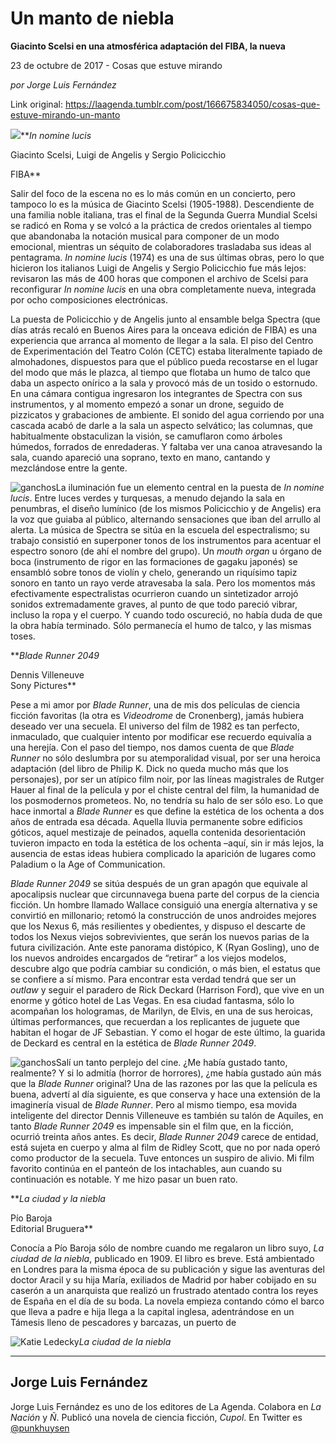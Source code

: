 # Un manto de niebla

**Giacinto Scelsi en una atmosférica adaptación del FIBA, la nueva**

23 de octubre de 2017 - Cosas que estuve mirando

_por Jorge Luis Fernández_

Link original: https://laagenda.tumblr.com/post/166675834050/cosas-que-estuve-mirando-un-manto

![](https://64.media.tumblr.com/8dcc8217d5ee2ecc7521a91898e277ca/tumblr_inline_pk05t38nIw1t6q87u_500.jpg)***In nomine lucis*  

Giacinto Scelsi, Luigi de Angelis y Sergio Policicchio  

FIBA**

Salir del foco de la escena no es lo más común en un concierto, pero tampoco lo es la música de Giacinto Scelsi (1905-1988). Descendiente de una familia noble italiana, tras el final de la Segunda Guerra Mundial Scelsi se radicó en Roma y se volcó a la práctica de credos orientales al tiempo que abandonaba la notación musical para componer de un modo emocional, mientras un séquito de colaboradores trasladaba sus ideas al pentagrama. *In nomine lucis* (1974) es una de sus últimas obras, pero lo que hicieron los italianos Luigi de Angelis y Sergio Policicchio fue más lejos: revisaron las más de 400 horas que componen el archivo de Scelsi para reconfigurar *In nomine lucis* en una obra completamente nueva, integrada por ocho composiciones electrónicas. 

La puesta de Policicchio y de Angelis junto al ensamble belga Spectra (que días atrás recaló en Buenos Aires para la onceava edición de FIBA) es una experiencia que arranca al momento de llegar a la sala. El piso del Centro de Experimentación del Teatro Colón (CETC) estaba literalmente tapiado de almohadones, dispuestos para que el público pueda recostarse en el lugar del modo que más le plazca, al tiempo que flotaba un humo de talco que daba un aspecto onírico a la sala y provocó más de un tosido o estornudo. En una cámara contigua ingresaron los integrantes de Spectra con sus instrumentos, y al momento empezó a sonar un drone, seguido de pizzicatos y grabaciones de ambiente. El sonido del agua corriendo por una cascada acabó de darle a la sala un aspecto selvático; las columnas, que habitualmente obstaculizan la visión, se camuflaron como árboles húmedos, forrados de enredaderas. Y faltaba ver una canoa atravesando la sala, cuando apareció una soprano, texto en mano, cantando y mezclándose entre la gente. 

![ganchos](https://64.media.tumblr.com/8dcc8217d5ee2ecc7521a91898e277ca/tumblr_inline_pk05t38nIw1t6q87u_500.jpg)La iluminación fue un elemento central en la puesta de *In nomine lucis*. Entre luces verdes y turquesas, a menudo dejando la sala en penumbras, el diseño lumínico (de los mismos Policicchio y de Angelis) era la voz que guiaba al público, alternando sensaciones que iban del arrullo al alerta. La música de Spectra se sitúa en la escuela del espectralismo; su trabajo consistió en superponer tonos de los instrumentos para acentuar el espectro sonoro (de ahí el nombre del grupo). Un *mouth organ* u órgano de boca (instrumento de rigor en las formaciones de gagaku japonés) se ensambló sobre tonos de violín y chelo, generando un riquísimo tapiz sonoro en tanto un rayo verde atravesaba la sala. Pero los momentos más efectivamente espectralistas ocurrieron cuando un sintetizador arrojó sonidos extremadamente graves, al punto de que todo pareció vibrar, incluso la ropa y el cuerpo. Y cuando todo oscureció, no había duda de que la obra había terminado. Sólo permanecía el humo de talco, y las mismas toses. 

  
***Blade Runner 2049*  

Dennis Villeneuve  
Sony Pictures**

Pese a mi amor por *Blade Runner*, una de mis dos películas de ciencia ficción favoritas (la otra es *Videodrome* de Cronenberg), jamás hubiera deseado ver una secuela. El universo del film de 1982 es tan perfecto, inmaculado, que cualquier intento por modificar ese recuerdo equivalía a una herejía. Con el paso del tiempo, nos damos cuenta de que *Blade Runner* no sólo deslumbra por su atemporalidad visual, por ser una heroica adaptación (del libro de Philip K. Dick no queda mucho más que los personajes), por ser un atípico film noir, por las líneas magistrales de Rutger Hauer al final de la película y por el chiste central del film, la humanidad de los posmodernos prometeos. No, no tendría su halo de ser sólo eso. Lo que hace inmortal a *Blade Runner* es que define la estética de los ochenta a dos años de entrada esa década. Aquella lluvia permanente sobre edificios góticos, aquel mestizaje de peinados, aquella contenida desorientación tuvieron impacto en toda la estética de los ochenta –aquí, sin ir más lejos, la ausencia de estas ideas hubiera complicado la aparición de lugares como Paladium o la Age of Communication. 

*Blade Runner 2049* se sitúa después de un gran apagón que equivale al apocalipsis nuclear que circunnavega buena parte del corpus de la ciencia ficción. Un hombre llamado Wallace consiguió una energía alternativa y se convirtió en millonario; retomó la construcción de unos androides mejores que los Nexus 6, más resilientes y obedientes, y dispuso el descarte de todos los Nexus viejos sobrevivientes, que serán los nuevos parias de la futura civilización. Ante este panorama distópico, K (Ryan Gosling), uno de los nuevos androides encargados de “retirar” a los viejos modelos, descubre algo que podría cambiar su condición, o más bien, el estatus que se confiere a sí mismo. Para encontrar esta verdad tendrá que ser un *outlaw* y seguir el paradero de Rick Deckard (Harrison Ford), que vive en un enorme y gótico hotel de Las Vegas. En esa ciudad fantasma, sólo lo acompañan los hologramas, de Marilyn, de Elvis, en una de sus heroicas, últimas performances, que recuerdan a los replicantes de juguete que habitan el hogar de JF Sebastian. Y como el hogar de este último, la guarida de Deckard es central en la estética de *Blade Runner 2049*. 

![ganchos](https://64.media.tumblr.com/b4367ec597e545f718a76e73c95a4b52/tumblr_inline_pk05t4KxXy1t6q87u_500.jpg)Salí un tanto perplejo del cine. ¿Me había gustado tanto, realmente? Y si lo admitía (horror de horrores), ¿me había gustado aún más que la *Blade Runner* original? Una de las razones por las que la película es buena, advertí al día siguiente, es que conserva y hace una extensión de la imaginería visual de *Blade Runner*. Pero al mismo tiempo, esa movida inteligente del director Dennis Villeneuve es también su talón de Aquiles, en tanto *Blade Runner 2049* es impensable sin el film que, en la ficción, ocurrió treinta años antes. Es decir, *Blade Runner 2049* carece de entidad, está sujeta en cuerpo y alma al film de Ridley Scott, que no por nada operó como productor de la secuela. Tuve entonces un suspiro de alivio. Mi film favorito continúa en el panteón de los intachables, aun cuando su continuación es notable. Y me hizo pasar un buen rato. 

  
***La ciudad y la niebla*  

Pío Baroja  
Editorial Bruguera**

Conocía a Pío Baroja sólo de nombre cuando me regalaron un libro suyo, *La ciudad de la niebla*, publicado en 1909. El libro es breve. Está ambientado en Londres para la misma época de su publicación y sigue las aventuras del doctor Aracil y su hija María, exiliados de Madrid por haber cobijado en su caserón a un anarquista que realizó un frustrado atentado contra los reyes de España en el día de su boda. La novela empieza contando cómo el barco que lleva a padre e hija llega a la capital inglesa, adentrándose en un Támesis lleno de pescadores y barcazas, un puerto de

![Katie Ledecky](https://64.media.tumblr.com/13513bc0ffd867ff4b0a33738252110c/tumblr_inline_pk05t4pbWS1t6q87u_250.jpg)*La ciudad de la niebla*  




---

Jorge Luis Fernández
--------------------

 Jorge Luis Fernández es uno de los editores de La Agenda. Colabora en *La Nación* y *Ñ*. Publicó una novela de ciencia ficción, *Cupol*. En Twitter es [@punkhuysen](https://twitter.com/punkhuysen) 

